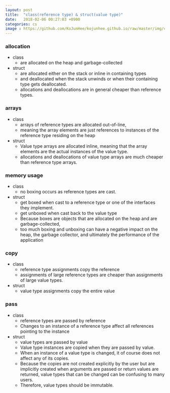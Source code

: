 ```yaml
---
layout: post
title:  "class(reference type) & struct(value type)"
date:   2018-02-06 00:27:03 +0900
categories: cs
image : https://github.com/KoJunHee/kojunhee.github.io/raw/master/img/cs_img.jpg
---
```


### allocation

- class 
	-  are allocated on the heap and garbage-collected
- struct
	- are allocated either on the stack or inline in containing types 
	- and deallocated when the stack unwinds or when their containing type gets deallocated.
	- allocations and deallocations are in general cheaper than reference types.

### arrays

- class
	- arrays of reference types are allocated out-of-line, 
	- meaning the array elements are just references to instances of the reference type residing on the heap
- struct
	 - Value type arrays are allocated inline, meaning that the array elements are the actual instances of the value type.
	 - allocations and deallocations of value type arrays are much cheaper than reference type arrays. 

### memory usage

- class
	- no boxing occurs as reference types are cast.
- struct
	 -  get boxed when cast to a reference type or one of the interfaces they implement.
	 -  get unboxed when cast back to the value type
	 -  Because boxes are objects that are allocated on the heap and are garbage-collected, 
	 -  too much boxing and unboxing can have a negative impact on the heap, the garbage collector, and ultimately the performance of the application

### copy

- class
	- reference type assignments copy the reference
	- assignments of large reference types are cheaper than assignments of large value types.
- struct 
	- value type assignments copy the entire value

### pass

- class
	- reference types are passed by reference
	- Changes to an instance of a reference type affect all references pointing to the instance
- struct
	- value types are passed by value
	- Value type instances are copied when they are passed by value.
	- When an instance of a value type is changed, it of course does not affect any of its copies. 
	- Because the copies are not created explicitly by the user but are implicitly created when arguments are passed or return values are returned, value types that can be changed can be confusing to many users. 
	- Therefore, value types should be immutable.


	
